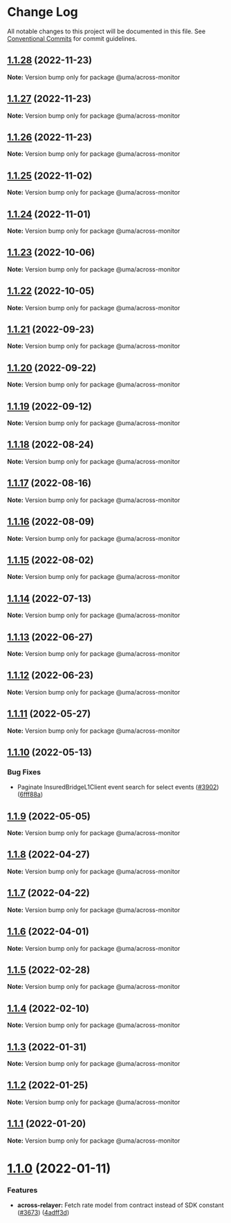 # Change Log

All notable changes to this project will be documented in this file.
See [Conventional Commits](https://conventionalcommits.org) for commit guidelines.

## [1.1.28](https://github.com/UMAprotocol/protocol/compare/@uma/across-monitor@1.1.27...@uma/across-monitor@1.1.28) (2022-11-23)

**Note:** Version bump only for package @uma/across-monitor

## [1.1.27](https://github.com/UMAprotocol/protocol/compare/@uma/across-monitor@1.1.25...@uma/across-monitor@1.1.27) (2022-11-23)

**Note:** Version bump only for package @uma/across-monitor

## [1.1.26](https://github.com/UMAprotocol/protocol/compare/@uma/across-monitor@1.1.25...@uma/across-monitor@1.1.26) (2022-11-23)

**Note:** Version bump only for package @uma/across-monitor

## [1.1.25](https://github.com/UMAprotocol/protocol/compare/@uma/across-monitor@1.1.24...@uma/across-monitor@1.1.25) (2022-11-02)

**Note:** Version bump only for package @uma/across-monitor

## [1.1.24](https://github.com/UMAprotocol/protocol/compare/@uma/across-monitor@1.1.23...@uma/across-monitor@1.1.24) (2022-11-01)

**Note:** Version bump only for package @uma/across-monitor

## [1.1.23](https://github.com/UMAprotocol/protocol/compare/@uma/across-monitor@1.1.22...@uma/across-monitor@1.1.23) (2022-10-06)

**Note:** Version bump only for package @uma/across-monitor

## [1.1.22](https://github.com/UMAprotocol/protocol/compare/@uma/across-monitor@1.1.21...@uma/across-monitor@1.1.22) (2022-10-05)

**Note:** Version bump only for package @uma/across-monitor

## [1.1.21](https://github.com/UMAprotocol/protocol/compare/@uma/across-monitor@1.1.20...@uma/across-monitor@1.1.21) (2022-09-23)

**Note:** Version bump only for package @uma/across-monitor

## [1.1.20](https://github.com/UMAprotocol/protocol/compare/@uma/across-monitor@1.1.19...@uma/across-monitor@1.1.20) (2022-09-22)

**Note:** Version bump only for package @uma/across-monitor

## [1.1.19](https://github.com/UMAprotocol/protocol/compare/@uma/across-monitor@1.1.18...@uma/across-monitor@1.1.19) (2022-09-12)

**Note:** Version bump only for package @uma/across-monitor

## [1.1.18](https://github.com/UMAprotocol/protocol/compare/@uma/across-monitor@1.1.17...@uma/across-monitor@1.1.18) (2022-08-24)

**Note:** Version bump only for package @uma/across-monitor

## [1.1.17](https://github.com/UMAprotocol/protocol/compare/@uma/across-monitor@1.1.16...@uma/across-monitor@1.1.17) (2022-08-16)

**Note:** Version bump only for package @uma/across-monitor

## [1.1.16](https://github.com/UMAprotocol/protocol/compare/@uma/across-monitor@1.1.15...@uma/across-monitor@1.1.16) (2022-08-09)

**Note:** Version bump only for package @uma/across-monitor

## [1.1.15](https://github.com/UMAprotocol/protocol/compare/@uma/across-monitor@1.1.14...@uma/across-monitor@1.1.15) (2022-08-02)

**Note:** Version bump only for package @uma/across-monitor

## [1.1.14](https://github.com/UMAprotocol/protocol/compare/@uma/across-monitor@1.1.13...@uma/across-monitor@1.1.14) (2022-07-13)

**Note:** Version bump only for package @uma/across-monitor

## [1.1.13](https://github.com/UMAprotocol/protocol/compare/@uma/across-monitor@1.1.10...@uma/across-monitor@1.1.13) (2022-06-27)

**Note:** Version bump only for package @uma/across-monitor

## [1.1.12](https://github.com/UMAprotocol/protocol/compare/@uma/across-monitor@1.1.11...@uma/across-monitor@1.1.12) (2022-06-23)

**Note:** Version bump only for package @uma/across-monitor

## [1.1.11](https://github.com/UMAprotocol/protocol/compare/@uma/across-monitor@1.1.10...@uma/across-monitor@1.1.11) (2022-05-27)

**Note:** Version bump only for package @uma/across-monitor

## [1.1.10](https://github.com/UMAprotocol/protocol/compare/@uma/across-monitor@1.1.9...@uma/across-monitor@1.1.10) (2022-05-13)

### Bug Fixes

- Paginate InsuredBridgeL1Client event search for select events ([#3902](https://github.com/UMAprotocol/protocol/issues/3902)) ([6fff88a](https://github.com/UMAprotocol/protocol/commit/6fff88a4be3bc9f55cca70b54f265435ef08a1cb))

## [1.1.9](https://github.com/UMAprotocol/protocol/compare/@uma/across-monitor@1.1.8...@uma/across-monitor@1.1.9) (2022-05-05)

**Note:** Version bump only for package @uma/across-monitor

## [1.1.8](https://github.com/UMAprotocol/protocol/compare/@uma/across-monitor@1.1.7...@uma/across-monitor@1.1.8) (2022-04-27)

**Note:** Version bump only for package @uma/across-monitor

## [1.1.7](https://github.com/UMAprotocol/protocol/compare/@uma/across-monitor@1.1.6...@uma/across-monitor@1.1.7) (2022-04-22)

**Note:** Version bump only for package @uma/across-monitor

## [1.1.6](https://github.com/UMAprotocol/protocol/compare/@uma/across-monitor@1.1.5...@uma/across-monitor@1.1.6) (2022-04-01)

**Note:** Version bump only for package @uma/across-monitor

## [1.1.5](https://github.com/UMAprotocol/protocol/compare/@uma/across-monitor@1.1.4...@uma/across-monitor@1.1.5) (2022-02-28)

**Note:** Version bump only for package @uma/across-monitor

## [1.1.4](https://github.com/UMAprotocol/protocol/compare/@uma/across-monitor@1.1.3...@uma/across-monitor@1.1.4) (2022-02-10)

**Note:** Version bump only for package @uma/across-monitor

## [1.1.3](https://github.com/UMAprotocol/protocol/compare/@uma/across-monitor@1.1.2...@uma/across-monitor@1.1.3) (2022-01-31)

**Note:** Version bump only for package @uma/across-monitor

## [1.1.2](https://github.com/UMAprotocol/protocol/compare/@uma/across-monitor@1.1.1...@uma/across-monitor@1.1.2) (2022-01-25)

**Note:** Version bump only for package @uma/across-monitor

## [1.1.1](https://github.com/UMAprotocol/protocol/compare/@uma/across-monitor@1.1.0...@uma/across-monitor@1.1.1) (2022-01-20)

**Note:** Version bump only for package @uma/across-monitor

# [1.1.0](https://github.com/UMAprotocol/protocol/compare/@uma/across-monitor@1.0.0...@uma/across-monitor@1.1.0) (2022-01-11)

### Features

- **across-relayer:** Fetch rate model from contract instead of SDK constant ([#3673](https://github.com/UMAprotocol/protocol/issues/3673)) ([4adff3d](https://github.com/UMAprotocol/protocol/commit/4adff3de6e24f6e60620d47321e95e8f07902964))
